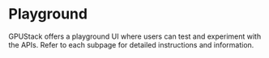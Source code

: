 # Playground

GPUStack offers a playground UI where users can test and experiment with the APIs. Refer to each subpage for detailed instructions and information.
